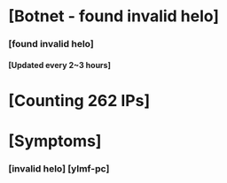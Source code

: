 # [Botnet - found invalid helo]
### [found invalid helo]
#### [Updated every 2~3 hours]

# [Counting 262 IPs]

# [Symptoms] 
###   [invalid helo] [ylmf-pc]
